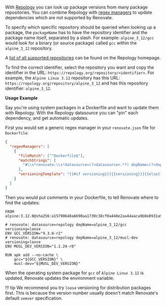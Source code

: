 With [Repology](https://repology.org/) you can look up package versions from many package repositories.
You can combine Repology with [regex managers](https://docs.renovatebot.com/modules/manager/regex/) to update dependencies which are not supported by Renovate.

To specify which specific repository should be queried when looking up a package, the `packageName` has to have the repository identifier and the package name itself, separated by a slash.
For example: `alpine_3_12/gcc` would look for a binary (or source package) called `gcc` within the `alpine_3_12` repository.

A [list of all supported repositories](https://repology.org/repositories/statistics) can be found on the Repology homepage.

To find the correct identifier, select the repository you want and copy the identifier in the URL: `https://repology.org/repository/<identifier>`.
For example, the `Alpine Linux 3.12` repository has this URL: `https://repology.org/repository/alpine_3_12` and has this repository identifier: `alpine_3_12`.

**Usage Example**

Say you're using system packages in a Dockerfile and want to update them with Repology.
With the Repology datasource you can "pin" each dependency, and get automatic updates.

First you would set a generic regex manager in your `renovate.json` file for `Dockerfile`:

```json
{
  "regexManagers": [
    {
      "fileMatch": ["^Dockerfile$"],
      "matchStrings": [
        "#\\s*renovate:\\s*datasource=(?<datasource>.*?) depName=(?<depName>.*?)( versioning=(?<versioning>.*?))?\\sENV .*?_VERSION=\"(?<currentValue>.*)\"\\s"
      ],
      "versioningTemplate": "{{#if versioning}}{{{versioning}}}{{else}}semver{{/if}}"
    }
  ]
}
```

Then you would put comments in your Dockerfile, to tell Renovate where to find the updates:

```docker
FROM alpine:3.12.0@sha256:a15790640a6690aa1730c38cf0a440e2aa44aaca9b0e8931a9f2b0d7cc90fd65

# renovate: datasource=repology depName=alpine_3_12/gcc versioning=loose
ENV GCC_VERSION="9.3.0-r2"
# renovate: datasource=repology depName=alpine_3_12/musl-dev versioning=loose
ENV MUSL_DEV_VERSION="1.1.24-r8"

RUN apk add --no-cache \
    gcc="${GCC_VERSION}" \
    musl-dev="${MUSL_DEV_VERSION}"
```

When the operating system package for `gcc` of `Alpine Linux 3.12` is updated, Renovate updates the environment variable.

<!-- prettier-ignore -->
!!! tip
    We recommend you try `loose` versioning for distribution packages first.
    This is because the version number usually doesn't match Renovate's default `semver` specification.
